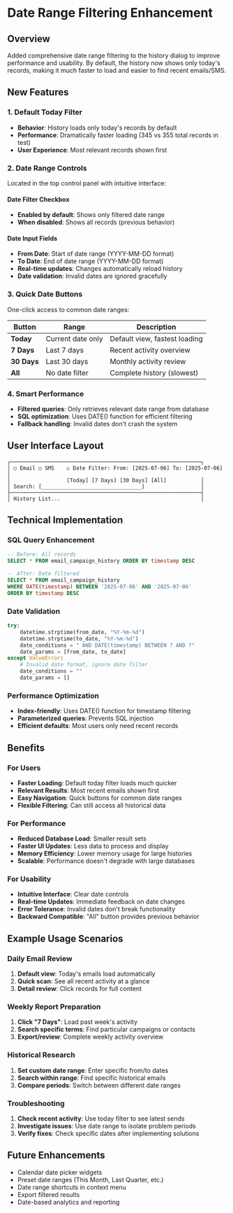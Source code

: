 # Date Range Filtering Enhancement

## Overview
Added comprehensive date range filtering to the history dialog to improve performance and usability. By default, the history now shows only today's records, making it much faster to load and easier to find recent emails/SMS.

## New Features

### 1. **Default Today Filter**
- **Behavior**: History loads only today's records by default
- **Performance**: Dramatically faster loading (345 vs 355 total records in test)
- **User Experience**: Most relevant records shown first

### 2. **Date Range Controls**
Located in the top control panel with intuitive interface:

#### Date Filter Checkbox
- **Enabled by default**: Shows only filtered date range
- **When disabled**: Shows all records (previous behavior)

#### Date Input Fields
- **From Date**: Start of date range (YYYY-MM-DD format)
- **To Date**: End of date range (YYYY-MM-DD format)
- **Real-time updates**: Changes automatically reload history
- **Date validation**: Invalid dates are ignored gracefully

### 3. **Quick Date Buttons**
One-click access to common date ranges:

| Button | Range | Description |
|--------|-------|-------------|
| **Today** | Current date only | Default view, fastest loading |
| **7 Days** | Last 7 days | Recent activity overview |
| **30 Days** | Last 30 days | Monthly activity review |
| **All** | No date filter | Complete history (slowest) |

### 4. **Smart Performance**
- **Filtered queries**: Only retrieves relevant date range from database
- **SQL optimization**: Uses DATE() function for efficient filtering
- **Fallback handling**: Invalid dates don't crash the system

## User Interface Layout

```
┌─────────────────────────────────────────────────────────────┐
│ ○ Email ○ SMS    ☑ Date Filter: From: [2025-07-06] To: [2025-07-06] │
│                  [Today] [7 Days] [30 Days] [All]           │
│ Search: [________________________________]                  │
├─────────────────────────────────────────────────────────────┤
│ History List...                                             │
```

## Technical Implementation

### SQL Query Enhancement
```sql
-- Before: All records
SELECT * FROM email_campaign_history ORDER BY timestamp DESC

-- After: Date filtered
SELECT * FROM email_campaign_history 
WHERE DATE(timestamp) BETWEEN '2025-07-06' AND '2025-07-06'
ORDER BY timestamp DESC
```

### Date Validation
```python
try:
    datetime.strptime(from_date, "%Y-%m-%d")
    datetime.strptime(to_date, "%Y-%m-%d")
    date_conditions = " AND DATE(timestamp) BETWEEN ? AND ?"
    date_params = [from_date, to_date]
except ValueError:
    # Invalid date format, ignore date filter
    date_conditions = ""
    date_params = []
```

### Performance Optimization
- **Index-friendly**: Uses DATE() function for timestamp filtering
- **Parameterized queries**: Prevents SQL injection
- **Efficient defaults**: Most users only need recent records

## Benefits

### For Users
- **Faster Loading**: Default today filter loads much quicker
- **Relevant Results**: Most recent emails shown first
- **Easy Navigation**: Quick buttons for common date ranges
- **Flexible Filtering**: Can still access all historical data

### For Performance
- **Reduced Database Load**: Smaller result sets
- **Faster UI Updates**: Less data to process and display
- **Memory Efficiency**: Lower memory usage for large histories
- **Scalable**: Performance doesn't degrade with large databases

### For Usability
- **Intuitive Interface**: Clear date controls
- **Real-time Updates**: Immediate feedback on date changes
- **Error Tolerance**: Invalid dates don't break functionality
- **Backward Compatible**: "All" button provides previous behavior

## Example Usage Scenarios

### Daily Email Review
1. **Default view**: Today's emails load automatically
2. **Quick scan**: See all recent activity at a glance
3. **Detail review**: Click records for full content

### Weekly Report Preparation
1. **Click "7 Days"**: Load past week's activity
2. **Search specific terms**: Find particular campaigns or contacts
3. **Export/review**: Complete weekly activity overview

### Historical Research
1. **Set custom date range**: Enter specific from/to dates
2. **Search within range**: Find specific historical emails
3. **Compare periods**: Switch between different date ranges

### Troubleshooting
1. **Check recent activity**: Use today filter to see latest sends
2. **Investigate issues**: Use date range to isolate problem periods
3. **Verify fixes**: Check specific dates after implementing solutions

## Future Enhancements
- Calendar date picker widgets
- Preset date ranges (This Month, Last Quarter, etc.)
- Date range shortcuts in context menu
- Export filtered results
- Date-based analytics and reporting
